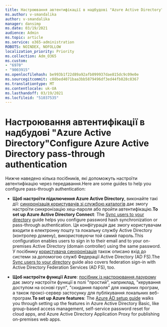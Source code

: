 ```yaml
---
title: Настроювання автентифікації в надбудові "Azure Active Directory"
ms.author: v-smandalika
author: v-smandalika
manager: dansimp
ms.date: 03/19/2021
audience: Admin
ms.topic: article
ms.service: o365-administration
ROBOTS: NOINDEX, NOFOLLOW
localization_priority: Priority
ms.collection: Adm_O365
ms.custom:
- "6970"
- "9003915"
ms.openlocfilehash: be993b1f22d89a92afb099937dae815dc9c09e0e
ms.sourcegitcommit: c08bed4071baa3bb5879496df3ed44fb828c8367
ms.translationtype: MT
ms.contentlocale: uk-UA
ms.lasthandoff: 03/19/2021
ms.locfileid: "51037535"
---
```

# <a name="configure-azure-active-directory-pass-through-authentication"></a><span data-ttu-id="14eed-102">Настроювання автентифікації в надбудові "Azure Active Directory"</span><span class="sxs-lookup"><span data-stu-id="14eed-102">Configure Azure Active Directory pass-through authentication</span></span>

<span data-ttu-id="14eed-103">Нижче наведено кілька посібників, які допоможуть настроїти автентифікацію через передавання.</span><span class="sxs-lookup"><span data-stu-id="14eed-103">Here are some guides to help you configure pass-through authentication:</span></span>

- <span data-ttu-id="14eed-104">**Щоб настроїти підключення Azure Active Directory**, виконайте такі дії: [синхронізація користувачів зі службою каталогів](https://admin.microsoft.com/AdminPortal/Home) дає змогу настроїти синхронізацію хеш-пароля або пройти автентифікацію.</span><span class="sxs-lookup"><span data-stu-id="14eed-104">**To set up Azure Active Directory Connect**: The [Sync users to your directory](https://admin.microsoft.com/AdminPortal/Home) guide helps you configure password hash synchronization or pass-through authentication.</span></span> <span data-ttu-id="14eed-105">Ця конфігурація дає змогу користувачам входити в електронну пошту та локальну службу Active Directory (контролер домену), використовуючи той самий пароль.</span><span class="sxs-lookup"><span data-stu-id="14eed-105">This configuration enables users to sign in to their email and to your on-premises Active Directory (domain controller) using the same password.</span></span>  <span data-ttu-id="14eed-106">У посібнику [користувача синхронізація](https://admin.microsoft.com/AdminPortal/Home) також описано вхід до системи за допомогою служб Федерації Active Directory (AD FS).</span><span class="sxs-lookup"><span data-stu-id="14eed-106">The [Sync users to your directory](https://admin.microsoft.com/AdminPortal/Home) guide also covers federation sign-in with Active Directory Federation Services (AD FS), too.</span></span>

- <span data-ttu-id="14eed-107">**Щоб настроїти функції Azure**: [посібник із настроювання лазурому](https://admin.microsoft.com/adminportal/home#/modernonboarding/azureadsetup) дає змогу настроїти функції в полі "простий", наприклад, "керування доступом на основі груп", "скидання пароля" для хмарних програм, а також проксі-сервер застосунку для публікування локальних веб-програм.</span><span class="sxs-lookup"><span data-stu-id="14eed-107">**To set up Azure features**: The [Azure AD setup guide](https://admin.microsoft.com/adminportal/home#/modernonboarding/azureadsetup) walks you through setting up the features in Azure Active Directory Basic, like group-based access management, self-service password reset for cloud apps, and Azure Active Directory Application Proxy for publishing on-premises web apps.</span></span>


